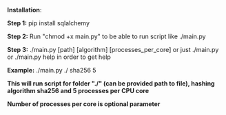**Installation**:

**Step 1:**
pip install sqlalchemy

**Step 2:** 
Run "chmod +x main.py" to be able to run script like ./main.py

**Step 3:**
./main.py [path] [algorithm] [processes_per_core]
or just
./main.py or ./main.py help in order to get help

**Example:**
./main.py ./ sha256 5

 **This will run script for folder "./" (can be provided path to file), hashing algorithm sha256 and 5 processes per CPU core**
 
 **Number of processes per core is optional parameter**
